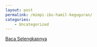 ```yaml
---
layout: post
permalink: /mimpi-ibu-hamil-keguguran/
categories:
    - Uncategorized
---
```


[Baca Selengkapnya](/04)